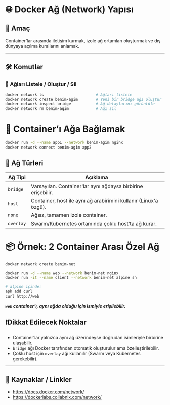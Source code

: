 # 🌐 Docker Ağ (Network) Yapısı

## 🧠 Amaç

Container’lar arasında iletişim kurmak, izole ağ ortamları oluşturmak ve dış dünyaya açılma kurallarını anlamak.

---

## 🛠️ Komutlar

### 🔹 Ağları Listele / Oluştur / Sil

```bash
docker network ls                       # Ağları listele
docker network create benim-agim        # Yeni bir bridge ağı oluştur
docker network inspect bridge           # Ağ detaylarını görüntüle
docker network rm benim-agim            # Ağı sil
```

# 🔹 Container’ı Ağa Bağlamak
```bash
docker run -d --name app1 --network benim-agim nginx
docker network connect benim-agim app2
```
## 📘 Ağ Türleri

| Ağ Tipi   | Açıklama                                                         |
| --------- | ---------------------------------------------------------------- |
| `bridge`  | Varsayılan. Container'lar aynı ağdaysa birbirine erişebilir.     |
| `host`    | Container, host ile aynı ağ arabirimini kullanır (Linux'a özgü). |
| `none`    | Ağsız, tamamen izole container.                                  |
| `overlay` | Swarm/Kubernetes ortamında çoklu host’ta ağ kurar.               |
# 📦 Örnek: 2 Container Arası Özel Ağ
```bash
docker network create benim-net

docker run -d --name web --network benim-net nginx
docker run -it --name client --network benim-net alpine sh

# alpine içinde:
apk add curl
curl http://web
```
***`web` container’ı, aynı ağda olduğu için ismiyle erişilebilir.***
## ❗️Dikkat Edilecek Noktalar

- Container’lar yalnızca aynı ağ üzerindeyse doğrudan isimleriyle birbirine ulaşabilir.
- `bridge` ağı Docker tarafından otomatik oluşturulur ama özelleştirilebilir.
- Çoklu host için `overlay` ağı kullanılır (Swarm veya Kubernetes gerekebilir).
---

## 🔗 Kaynaklar / Linkler

- https://docs.docker.com/network/
- https://dockerlabs.collabnix.com/network/